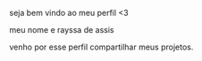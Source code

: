 seja bem vindo ao meu perfil <3

meu nome e rayssa de assis

venho por esse perfil compartilhar meus projetos.

